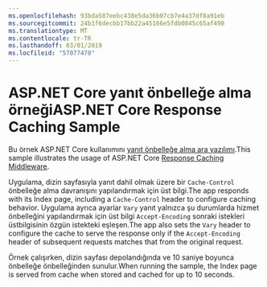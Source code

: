 ```yaml
---
ms.openlocfilehash: 93bda587eebc438e5da36b07cb7e4a37df8a91eb
ms.sourcegitcommit: 24b1f6decbb17bb22a45166e5fdb0845c65af498
ms.translationtype: MT
ms.contentlocale: tr-TR
ms.lasthandoff: 03/01/2019
ms.locfileid: "57077478"
---
```

# <a name="aspnet-core-response-caching-sample"></a><span data-ttu-id="95b29-101">ASP.NET Core yanıt önbelleğe alma örneği</span><span class="sxs-lookup"><span data-stu-id="95b29-101">ASP.NET Core Response Caching Sample</span></span>

<span data-ttu-id="95b29-102">Bu örnek ASP.NET Core kullanımını [yanıt önbelleğe alma ara yazılımı](https://docs.microsoft.com/aspnet/core/performance/caching/middleware).</span><span class="sxs-lookup"><span data-stu-id="95b29-102">This sample illustrates the usage of ASP.NET Core [Response Caching Middleware](https://docs.microsoft.com/aspnet/core/performance/caching/middleware).</span></span>

<span data-ttu-id="95b29-103">Uygulama, dizin sayfasıyla yanıt dahil olmak üzere bir `Cache-Control` önbelleğe alma davranışını yapılandırmak için üst bilgi.</span><span class="sxs-lookup"><span data-stu-id="95b29-103">The app responds with its Index page, including a `Cache-Control` header to configure caching behavior.</span></span> <span data-ttu-id="95b29-104">Uygulama ayrıca ayarlar `Vary` yanıt yalnızca şu durumlarda hizmet önbelleğini yapılandırmak için üst bilgi `Accept-Encoding` sonraki istekleri üstbilgisinin özgün istekteki eşleşen.</span><span class="sxs-lookup"><span data-stu-id="95b29-104">The app also sets the `Vary` header to configure the cache to serve the response only if the `Accept-Encoding` header of subsequent requests matches that from the original request.</span></span>

<span data-ttu-id="95b29-105">Örnek çalışırken, dizin sayfası depolandığında ve 10 saniye boyunca önbelleğe önbelleğinden sunulur.</span><span class="sxs-lookup"><span data-stu-id="95b29-105">When running the sample, the Index page is served from cache when stored and cached for up to 10 seconds.</span></span>
